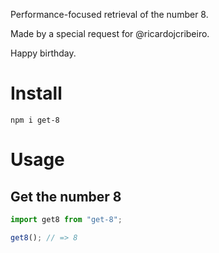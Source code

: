 Performance-focused retrieval of the number 8.

Made by a special request for @ricardojcribeiro.

Happy birthday.

# Install

```
npm i get-8
```

# Usage

## Get the number 8

```js
import get8 from "get-8";

get8(); // => 8
```
